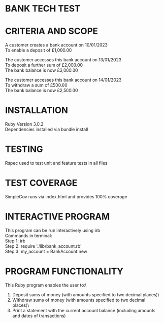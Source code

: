 # BANK TECH TEST

# CRITERIA AND SCOPE
A customer creates a bank account on 10/01/2023\
To enable a deposit of £1,000.00

The customer accesses this bank account on 13/01/2023\
To deposit a further sum of £2,000.00\
The bank balance is now £3,000.00

The customer accesses this bank account on 14/01/2023\
To withdraw a sum of £500.00\
The bank balance is now £2,500.00

# INSTALLATION
Ruby Version 3.0.2\
Dependencies installed via bundle install

# TESTING
Rspec used to test unit and feature tests in all files

# TEST COVERAGE
SimpleCov runs via index.html and provides 100% coverage

# INTERACTIVE PROGRAM
This program can be run interactively using irb\
Commands in terminal:\
Step 1: irb\
Step 2: require './lib/bank_account.rb'\
Step 3: my_account = BankAccount.new

# PROGRAM FUNCTIONALITY
This Ruby program enables the user to:\
1. Deposit sums of money (with amounts specified to two decimal places)\
2. Withdraw sums of money (with amounts specified to two decimal places)\
3. Print a statement with the current account balance (including amounts and dates of transactions)
